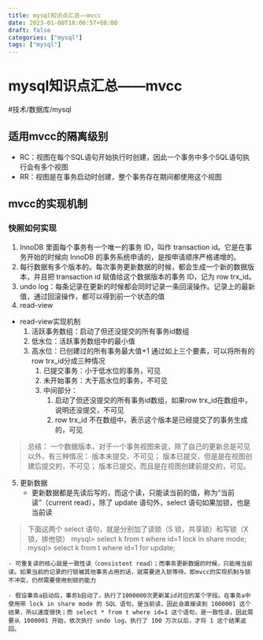 ```yaml
---
title: mysql知识点汇总——mvcc
date: 2023-01-08T18:06:57+08:00
draft: false
categories: ["mysql"]
tags: ["mysql"]
---
```


# mysql知识点汇总——mvcc
#技术/数据库/mysql

## 适用mvcc的隔离级别
- RC：视图在每个SQL语句开始执行时创建，因此一个事务中多个SQL语句执行会有多个视图
- RR：视图是在事务启动时创建，整个事务存在期间都使用这个视图

## mvcc的实现机制
### 快照如何实现
1. InnoDB 里面每个事务有一个唯一的事务 ID，叫作 transaction id。它是在事务开始的时候向 InnoDB 的事务系统申请的，是按申请顺序严格递增的。
2. 每行数据有多个版本的。每次事务更新数据的时候，都会生成一个新的数据版本，并且把 transaction id 赋值给这个数据版本的事务 ID，记为 row trx_id。
3. undo log：每条记录在更新的时候都会同时记录一条回滚操作。记录上的最新值，通过回滚操作，都可以得到前一个状态的值
4. read-view
- read-view实现机制
	1. 活跃事务数组：启动了但还没提交的所有事务id数组
	2. 低水位：活跃事务数组中的最小值
	3. 高水位：已创建过的所有事务最大值+1
	通过如上三个要素，可以将所有的row trx_id分成三种情况
		1. 已提交事务：小于低水位的事务，可见
		2. 未开始事务：大于高水位的事务，不可见
		3. 中间部分：
			1. 启动了但还没提交的所有事务id数组，如果row trx_id在数组中，说明还没提交，不可见
			2. row trx_id 不在数组中，表示这个版本是已经提交了的事务生成的，可见
> 总结：
> 一个数据版本，对于一个事务视图来说，除了自己的更新总是可见以外，有三种情况：
> 版本未提交，不可见；
> 版本已提交，但是是在视图创建后提交的，不可见；
> 版本已提交，而且是在视图创建前提交的，可见。

5. 更新数据
	- 更新数据都是先读后写的，而这个读，只能读当前的值，称为“当前读”（current read），除了 update 语句外，select 语句如果加锁，也是当前读
> 下面这两个 select 语句，就是分别加了读锁（S 锁，共享锁）和写锁（X 锁，排他锁）
> mysql> select k from t where id=1 lock in share mode;
> mysql> select k from t where id=1 for update;

	- 可重复读的核心就是一致性读（consistent read）；而事务更新数据的时候，只能用当前读。如果当前的记录的行锁被其他事务占用的话，就需要进入锁等待。即mvcc的实现机制与锁不冲突，仍然需要使用到锁的能力

	- 假设事务a启动后，事务b启动了，执行了1000000次更新某id对应的某个字段。在事务a中使用带 lock in share mode 的 SQL 语句，是当前读，因此会直接读到 1000001 这个结果，所以速度很快；而 select * from t where id=1 这个语句，是一致性读，因此需要从 1000001 开始，依次执行 undo log，执行了 100 万次以后，才将 1 这个结果返回。
